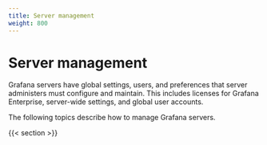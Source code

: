 ```yaml
---
title: Server management
weight: 800
---
```


# Server management

Grafana servers have global settings, users, and preferences that server administers must configure and maintain. This includes licenses for Grafana Enterprise, server-wide settings, and global user accounts.

The following topics describe how to manage Grafana servers.

{{< section >}}
